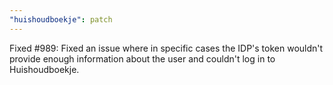 ```yaml
---
"huishoudboekje": patch
---
```


Fixed #989: Fixed an issue where in specific cases the IDP's token wouldn't provide enough information about the user and couldn't log in to Huishoudboekje.
